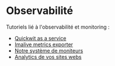 # Observabilité

Tutoriels lié à l'observabilité et monitoring :

* [Quickwit as a service](./quickwit.md)
* [Imalive metrics exporter](./imalive.md)
* [Notre système de moniteurs](./monitor.md)
* [Analytics de vos sites webs](./web-analytics.md)
